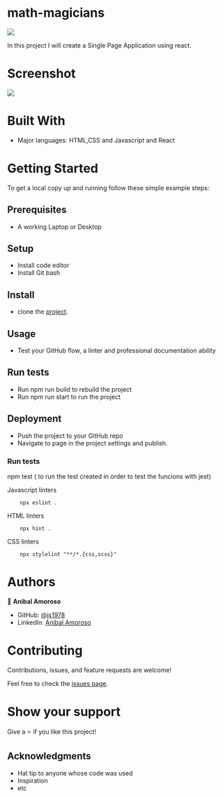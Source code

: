 # math-magicians
![](https://img.shields.io/badge/Microverse-blueviolet)


In this project I will create a Single Page Application using react.




# Screenshot
![](./src/img/screenshot.png") 





# Built With

- Major languages: HTML,CSS and Javascript and React



# Getting Started

To get a local copy up and running follow these simple example steps:

## Prerequisites 
- A working Laptop or Desktop
## Setup
- Install code editor
- Install Git bash

## Install
- clone the [project](https://github.com/sj1978/math-magicians.git).
## Usage
- Test your GitHub flow, a linter and professional documentation ability
## Run tests
- Run npm run build to rebuild the project
- Run npm run start to run the project
## Deployment
- Push the project to your GitHub repo
- Navigate to page in the project settings and publish.


### Run tests
npm  test  ( to run the test created in order to test the funcions with jest) 

Javascript linters

```
    npx eslint .
```

HTML linters

```
    npx hint .

```

CSS linters

```
    npx stylelint "**/*.{css,scss}"
```


# Authors



👤 **Anibal Amoroso**
- GitHub: [@js1978](https://github.com/sj1978)
- LinkedIn: [Anibal Amoroso](https://www.linkedin.com/in/anibal-amoroso-a5330921b/)


# Contributing

Contributions, issues, and feature requests are welcome!

Feel free to check the [issues page](https://github.com/mutinhiri/Group-Capstone-/issues).

# Show your support

Give a :star: if you like this project!


## Acknowledgments

- Hat tip to anyone whose code was used
- Inspiration
- etc
